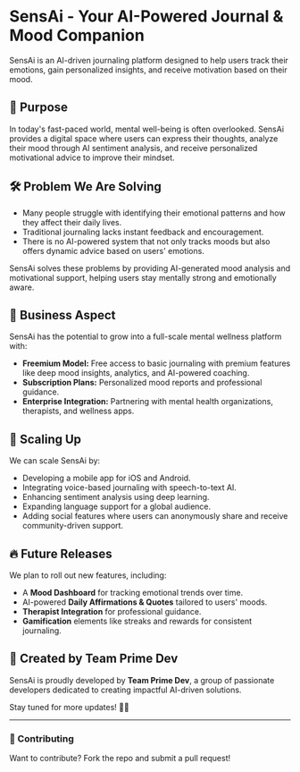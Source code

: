 # SensAi - Your AI-Powered Journal & Mood Companion  

SensAi is an AI-driven journaling platform designed to help users track their emotions, gain personalized insights, and receive motivation based on their mood.  

## 🌟 Purpose  
In today's fast-paced world, mental well-being is often overlooked. SensAi provides a digital space where users can express their thoughts, analyze their mood through AI sentiment analysis, and receive personalized motivational advice to improve their mindset.  

## 🛠 Problem We Are Solving  
- Many people struggle with identifying their emotional patterns and how they affect their daily lives.  
- Traditional journaling lacks instant feedback and encouragement.  
- There is no AI-powered system that not only tracks moods but also offers dynamic advice based on users' emotions.  

SensAi solves these problems by providing AI-generated mood analysis and motivational support, helping users stay mentally strong and emotionally aware.  

## 💼 Business Aspect  
SensAi has the potential to grow into a full-scale mental wellness platform with:  
- **Freemium Model:** Free access to basic journaling with premium features like deep mood insights, analytics, and AI-powered coaching.  
- **Subscription Plans:** Personalized mood reports and professional guidance.  
- **Enterprise Integration:** Partnering with mental health organizations, therapists, and wellness apps.  

## 🚀 Scaling Up  
We can scale SensAi by:  
- Developing a mobile app for iOS and Android.  
- Integrating voice-based journaling with speech-to-text AI.  
- Enhancing sentiment analysis using deep learning.  
- Expanding language support for a global audience.  
- Adding social features where users can anonymously share and receive community-driven support.  

## 🔥 Future Releases  
We plan to roll out new features, including:  
- A **Mood Dashboard** for tracking emotional trends over time.  
- AI-powered **Daily Affirmations & Quotes** tailored to users' moods.  
- **Therapist Integration** for professional guidance.  
- **Gamification** elements like streaks and rewards for consistent journaling.  

## 👥 Created by Team Prime Dev  
SensAi is proudly developed by **Team Prime Dev**, a group of passionate developers dedicated to creating impactful AI-driven solutions.  

Stay tuned for more updates! 🚀✨  

---

### 📌 Contributing  
Want to contribute? Fork the repo and submit a pull request!  

 
